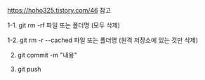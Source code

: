 https://hoho325.tistory.com/46 참고

1-1. git rm -rf 파일 또는 폴더명 (모두 삭제)

1-2. git rm -r --cached 파일 또는 폴더명 (원격 저장소에 있는 것만 삭제)

2. git commit -m "내용"

3. git push
